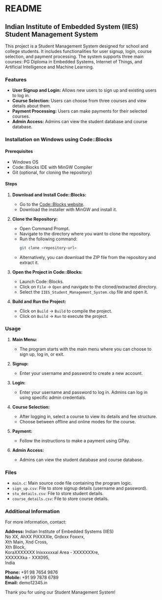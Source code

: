 # README

## Indian Institute of Embedded System (IIES) Student Management System

This project is a Student Management System designed for school and college students. It includes functionalities for user signup, login, course selection, and payment processing. The system supports three main courses: PG Diploma in Embedded Systems, Internet of Things, and Artificial Intelligence and Machine Learning.

### Features

- **User Signup and Login:** Allows new users to sign up and existing users to log in.
- **Course Selection:** Users can choose from three courses and view details about them.
- **Payment Processing:** Users can make payments for their selected courses.
- **Admin Access:** Admins can view the student database and course database.

### Installation on Windows using Code::Blocks

#### Prerequisites

- Windows OS
- Code::Blocks IDE with MinGW Compiler
- Git (optional, for cloning the repository)

#### Steps

1. **Download and Install Code::Blocks:**
   - Go to the [Code::Blocks website](http://www.codeblocks.org/downloads/26).
   - Download the installer with MinGW and install it.

2. **Clone the Repository:**
   - Open Command Prompt.
   - Navigate to the directory where you want to clone the repository.
   - Run the following command:
     ```sh
     git clone <repository-url>
     ```
   - Alternatively, you can download the ZIP file from the repository and extract it.

3. **Open the Project in Code::Blocks:**
   - Launch Code::Blocks.
   - Click on `File` -> `Open` and navigate to the cloned/extracted directory.
   - Select the `IIES_Student_Management_System.cbp` file and open it.

4. **Build and Run the Project:**
   - Click on `Build` -> `Build` to compile the project.
   - Click on `Build` -> `Run` to execute the project.

### Usage

1. **Main Menu:**
   - The program starts with the main menu where you can choose to sign up, log in, or exit.

2. **Signup:**
   - Enter your username and password to create a new account.

3. **Login:**
   - Enter your username and password to log in. Admins can log in using specific admin credentials.

4. **Course Selection:**
   - After logging in, select a course to view its details and fee structure.
   - Choose between offline and online modes for the course.

5. **Payment:**
   - Follow the instructions to make a payment using GPay.

6. **Admin Access:**
   - Admins can view the student database and course database.

### Files

- `main.c`: Main source code file containing the program logic.
- `sign_up.csv`: File to store signup details (username and password).
- `stu_details.csv`: File to store student details.
- `course_details.csv`: File to store course details.

### Additional Information

For more information, contact:

**Address:**
Indian Institute of Embedded Systems (IIES)  
No XX, AhXX PiXXXXle, Grdxxx Foxxrx,  
Xth Main, Xnd Cross,  
Xth Block,  
KoraXXXXXXX Inixxxxxxal Area - XXXXXXXre,  
XXXXXXka - XXX095,  
India

**Phone:** +91 98 7654 9876  
**Mobile:** +91 99 7878 6789  
**Email:** demo12345.in

Thank you for using our Student Management System!
